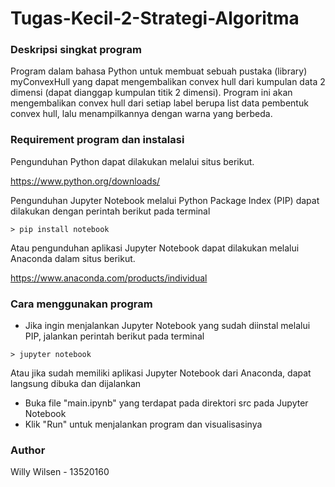 # Tugas-Kecil-2-Strategi-Algoritma

### Deskripsi singkat program

Program dalam bahasa Python untuk membuat sebuah pustaka (library) myConvexHull yang dapat mengembalikan convex hull dari kumpulan data 2 dimensi (dapat dianggap kumpulan 
titik 2 dimensi). Program ini akan mengembalikan convex hull dari setiap label berupa list data pembentuk convex hull, lalu menampilkannya dengan warna yang berbeda.

### Requirement program dan instalasi

Pengunduhan Python dapat dilakukan melalui situs berikut.

https://www.python.org/downloads/

Pengunduhan Jupyter Notebook melalui Python Package Index (PIP) dapat dilakukan dengan perintah berikut pada terminal
```
> pip install notebook
```
Atau pengunduhan aplikasi Jupyter Notebook dapat dilakukan melalui Anaconda dalam situs berikut.

https://www.anaconda.com/products/individual

### Cara menggunakan program

- Jika ingin menjalankan Jupyter Notebook yang sudah diinstal melalui PIP, jalankan perintah berikut pada terminal
```
> jupyter notebook
```
Atau jika sudah memiliki aplikasi Jupyter Notebook dari Anaconda, dapat langsung dibuka dan dijalankan
- Buka file "main.ipynb" yang terdapat pada direktori src pada Jupyter Notebook
- Klik "Run" untuk menjalankan program dan visualisasinya 

### Author
Willy Wilsen - 13520160
